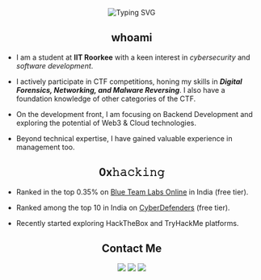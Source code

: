 <p align="center">
  <img src="https://readme-typing-svg.herokuapp.com?font=Jersey+10&size=30&duration=4000&pause=1000&color=ffffff&center=true&vCenter=true&width=800&height=100&lines=Welcome+to+my+profile+>_<;Always+Learning!" alt="Typing SVG">
</p>

<h2 align="center"> whoami </h2>

- I am a student at **IIT Roorkee** with a keen interest in *cybersecurity* and *software development*. 

- I actively participate in CTF competitions, honing my skills in ***Digital Forensics, Networking, and Malware Reversing***. I also have a foundation knowledge of other categories of the CTF.

- On the development front, I am focusing on Backend Development and exploring the potential of Web3 & Cloud technologies.
  
- Beyond technical expertise, I have gained valuable experience in management too.

<h2 align="center"> 0x𝚑𝚊𝚌𝚔𝚒𝚗𝚐 </h2>

- Ranked in the top 0.35% on [Blue Team Labs Online](https://blueteamlabs.online/public/user/1a238dd7483385ff40d157) in India (free tier).
  
- Ranked among the top 10 in India on [CyberDefenders](https://cyberdefenders.org/p/G4RUD4) (free tier).
  
- Recently started exploring HackTheBox and TryHackMe platforms.

<h2 align="center"> Contact Me </h2>

<p align="center">
  <a href="https://www.linkedin.com/in/harsh-gupta-b5792a280"><img src="https://img.shields.io/badge/-LinkedIn-blue?style=flat&logo=Linkedin&logoColor=white"/></a>
  <a href="mailto:notsoharsh13@gmail.com"><img src="https://img.shields.io/badge/-Email-c14438?style=flat&logo=Gmail&logoColor=white"/></a>
  <a href="https://x.com/g4rud4kun"><img src="https://img.shields.io/badge/-Twitter-1DA1F2?style=flat&logo=Twitter&logoColor=white"/></a>
</p>
